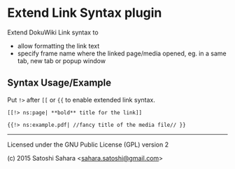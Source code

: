 Extend Link Syntax plugin
=========================
Extend DokuWiki Link syntax to 
* allow formatting the link text
* specify frame name where the linked page/media opened, eg. in a same tab, new tab or popup window

Syntax Usage/Example
--------------------

Put `!>` after `[[` or `{{` to enable extended link syntax.

    [[!> ns:page| **bold** title for the link]] 

    {{!> ns:example.pdf| //fancy title of the media file// }}


----
Licensed under the GNU Public License (GPL) version 2


(c) 2015 Satoshi Sahara \<sahara.satoshi@gmail.com>
